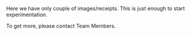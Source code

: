 Here we have only couple of images/receipts. This is just enough to start experimentation.

To get more, please contact Team Members.